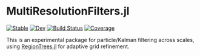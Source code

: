 # MultiResolutionFilters.jl

[![Stable](https://img.shields.io/badge/docs-stable-blue.svg)](https://ElOceanografo.github.io/MultiResolutionFilters.jl/stable)
[![Dev](https://img.shields.io/badge/docs-dev-blue.svg)](https://ElOceanografo.github.io/MultiResolutionFilters.jl/dev)
[![Build Status](https://github.com/ElOceanografo/MultiResolutionFilters.jl/workflows/CI/badge.svg)](https://github.com/ElOceanografo/MultiResolutionFilters.jl/actions)
[![Coverage](https://codecov.io/gh/ElOceanografo/MultiResolutionFilters.jl/branch/master/graph/badge.svg)](https://codecov.io/gh/ElOceanografo/MultiResolutionFilters.jl)

This is an experimental package for particle/Kalman filtering across scales, using [RegionTrees.jl](https://github.com/rdeits/RegionTrees.jl) for adaptive grid refinement.
